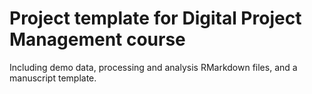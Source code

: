 # Project template for Digital Project Management course

Including demo data, processing and analysis RMarkdown files, and a manuscript template.
